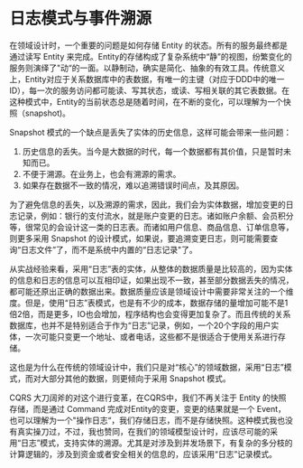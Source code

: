 # 日志模式与事件溯源

在领域设计时，一个重要的问题是如何存储 Entity 的状态。所有的服务最终都是通过读写 Entity 来完成。Entity的存储构成了复杂系统中“静”的视图，纷繁变化的服务则演绎了"动“的一面。以静制动，确实是简化、抽象的有效工具。传统意义上，Entity对应于关系数据库中的表数据，有唯一的主键（对应于DDD中的唯一ID），每一次的服务访问都可能读、写其状态，或读、写相关联的其它表数据。在这种模式中，Entity的当前状态总是随着时间，在不断的变化，可以理解为一个快照（snapshot)。

Snapshot 模式的一个缺点是丢失了实体的历史信息，这样可能会带来一些问题：
1. 历史信息的丢失。当今是大数据的时代，每一个数据都有其价值，只是暂时未知而已。
2. 不便于溯源。在业务上，也会有溯源的需求。
3. 如果存在数据不一致的情况，难以追溯错误时间点，及其原因。

为了避免信息的丢失，以及溯源的需求，因此，我们会为实体数据，增加变更的日志记录，例如：银行的支付流水，就是账户变更的日志。诸如账户余额、会员积分等，很常见的会设计这一类的日志表。而诸如用户信息、商品信息、订单信息等，则更多采用 Snapshot 的设计模式，如果说，要追溯变更日志，则可能需要查询“日志文件”了，而不是系统中内置的“日志记录"了。

从实战经验来看，采用“日志”表的实体，从整体的数据质量是比较高的，因为实体的信息和日志的信息可以互相印证，如果出现不一致，甚至部分数据丢失的情况，都可能还原出正确的数据出来。数据质量应该是领域设计中需要非常关注的一个维度。但是，使用“日志”表模式，也是有不少的成本，数据存储的量增加可能不是1倍2倍，而是更多，IO也会增加，程序结构也会变得更加复杂了。而且传统的关系数据库，也并不是特别适合于作为“日志”记录，例如，一个20个字段的用户实体，一次可能只变更一个地址、或者电话，这些都不是很适合于使用关系进行存储。

这也是为什么在传统的领域设计中，我们只是对“核心”的领域数据，采用“日志”模式，而对大部分其他的数据，则更倾向于采用 Snapshot 模式。

CQRS 大刀阔斧的对这个进行变革，在CQRS中，我们不再关注于 Entity 的快照存储，而是通过 Command 完成对Entity的变更，变更的结果就是一个 Event，也可以理解为一个"操作日志“，我们存储日志，而不是存储快照。这种模式我也没有真实操刀过，不过，我也赞同，在我们的领域模型设计时，应该尽可能的采用“日志”模式，支持实体的溯源。尤其是对涉及到并发场景下，有复杂的多分枝的计算逻辑的，涉及到资金或者安全相关的信息的，应该采用“日志”记录模式。